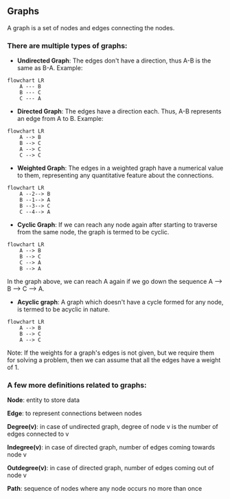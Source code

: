 ## Graphs

A graph is a set of nodes and edges connecting the nodes.

### There are multiple types of graphs:
- **Undirected Graph**: The edges don't have a direction, thus A-B is the same as B-A.
Example:
```mermaid
flowchart LR
    A --- B
    B --- C
    C --- A
```
- **Directed Graph**: The edges have a direction each. Thus, A-B represents an edge from A to B.
Example:
```mermaid
flowchart LR
    A --> B
    B --> C
    A --> C
    C --> C
```
- **Weighted Graph**: The edges in a weighted graph have a numerical value to them, representing any quantitative feature about the connections.
```mermaid
flowchart LR
    A --2--> B
    B --1--> A
    B --3--> C
    C --4--> A
```
- **Cyclic Graph**: If we can reach any node again after starting to traverse from the same node, the graph is termed to be cyclic.
```mermaid
flowchart LR
    A --> B
    B --> C
    C --> A
    B --> A
```
In the graph above, we can reach A again if we go down the sequence A --> B --> C --> A.
- **Acyclic graph**: A graph which doesn't have a cycle formed for any node, is termed to be acyclic in nature.
```mermaid
flowchart LR
    A --> B
    B --> C
    A --> C
```

Note: If the weights for a graph's edges is not given, but we require them for solving a problem, then we can assume that all the edges have a weight of 1.

### A few more definitions related to graphs:

**Node**: entity to store data

**Edge**: to represent connections between nodes

**Degree(v)**: in case of undirected graph, degree of node v is the number of edges connected to v

**Indegree(v)**: in case of directed graph, number of edges coming towards node v

**Outdegree(v)**: in case of directed graph, number of edges coming out of node v

**Path**: sequence of nodes where any node occurs no more than once
